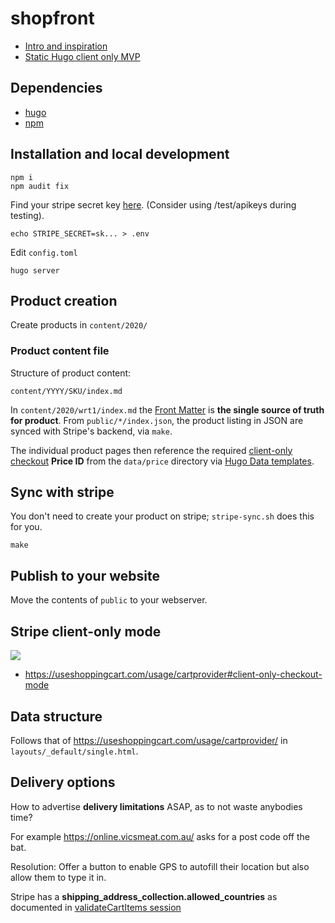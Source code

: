 # shopfront
* [Intro and inspiration](https://www.youtube.com/watch?v=KtHz5JO7QS4)
* [Static Hugo client only MVP](https://www.youtube.com/watch?v=9TkttbV0Ydg)

## Dependencies
* [hugo](https://github.com/gohugoio/hugo)
* [npm](https://github.com/npm/cli)

## Installation and local development

	npm i
	npm audit fix

Find your stripe secret key [here](https://dashboard.stripe.com/apikeys). (Consider using /test/apikeys during testing).

	echo STRIPE_SECRET=sk... > .env

Edit `config.toml`

	hugo server


## Product creation
Create products in `content/2020/`

### Product content file
Structure of product content:

	content/YYYY/SKU/index.md

In `content/2020/wrt1/index.md` the [Front
Matter](https://gohugo.io/content-management/front-matter/) is **the single
source of truth for product**. From `public/*/index.json`, the product listing
in JSON are synced with Stripe's backend, via `make`.

The individual product pages then reference the required [client-only
checkout](https://stripe.com/docs/js/checkout/redirect_to_checkout#stripe_checkout_redirect_to_checkout-options-lineItems-price)
**Price ID** from the `data/price` directory via [Hugo Data
templates](https://gohugo.io/templates/data-templates/).

## Sync with stripe
You don't need to create your product on stripe; `stripe-sync.sh` does this for you.

	make


## Publish to your website
Move the contents of `public` to your webserver.

## Stripe client-only mode
<img src="https://s.natalian.org/2020-09-23/cant-delete-product.png">

* https://useshoppingcart.com/usage/cartprovider#client-only-checkout-mode

## Data structure
Follows that of https://useshoppingcart.com/usage/cartprovider/ in `layouts/_default/single.html`.

## Delivery options
How to advertise **delivery limitations** ASAP, as to not waste anybodies time?

For example <https://online.vicsmeat.com.au/> asks for a post code off the bat.

Resolution: Offer a button to enable GPS to autofill their location but also allow them to type it in.

Stripe has a **shipping_address_collection.allowed_countries** as documented in [validateCartItems session](https://useshoppingcart.com/usage/validateCartItems())

